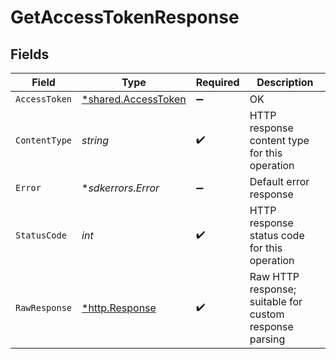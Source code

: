 # GetAccessTokenResponse


## Fields

| Field                                                            | Type                                                             | Required                                                         | Description                                                      |
| ---------------------------------------------------------------- | ---------------------------------------------------------------- | ---------------------------------------------------------------- | ---------------------------------------------------------------- |
| `AccessToken`                                                    | [*shared.AccessToken](../../../pkg/models/shared/accesstoken.md) | :heavy_minus_sign:                                               | OK                                                               |
| `ContentType`                                                    | *string*                                                         | :heavy_check_mark:                                               | HTTP response content type for this operation                    |
| `Error`                                                          | **sdkerrors.Error*                                               | :heavy_minus_sign:                                               | Default error response                                           |
| `StatusCode`                                                     | *int*                                                            | :heavy_check_mark:                                               | HTTP response status code for this operation                     |
| `RawResponse`                                                    | [*http.Response](https://pkg.go.dev/net/http#Response)           | :heavy_check_mark:                                               | Raw HTTP response; suitable for custom response parsing          |